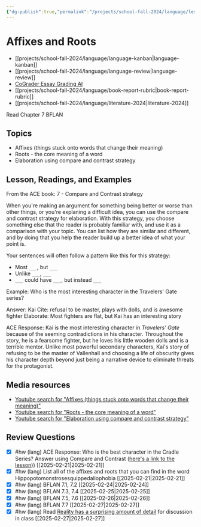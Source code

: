 ```yaml
---
{"dg-publish":true,"permalink":"/projects/school-fall-2024/language/lessons/ch7-affixes-and-roots/"}
---
```



#  Affixes and Roots

- [[projects/school-fall-2024/language/language-kanban\|language-kanban]]
- [[projects/school-fall-2024/language/language-review\|language-review]]
- [CoGrader Essay Grading AI](https://v2.cograder.com/app)
- [[projects/school-fall-2024/language/book-report-rubric\|book-report-rubric]]
- [[projects/school-fall-2024/language/literature-2024\|literature-2024]]


Read Chapter 7 BFLAN

## Topics


- Affixes (things stuck onto words that change their meaning)
- Roots - the core meaning of a word
- Elaboration using compare and contrast strategy


## Lesson, Readings, and Examples

From the ACE book: 7 - Compare and Contrast strategy

When you're making an argument for something being better or worse than other things, or you're explaning a difficult idea, you can use the compare and contrast strategy for elaboration. With this strategy, you choose something else that the reader is probably familiar with, and use it as a comparison with your topic. You can list how they are similar and different, and by doing that you help the reader build up a better idea of what your point is.

Your sentences will often follow a pattern like this for this strategy:
- Most `___`, but `___`
- Unlike `___`, `___`
- `___` could have `___`, but instead `___`


Example: Who is the most interesting character in the Travelers' Gate series?

Answer: Kai
Cite: refusal to be master, plays with dolls, and is awesome fighter
Elaborate: Most fighters are flat, but Kai has an interesting story

ACE Response: Kai is the most interesting character in *Travelers' Gate* because of the seeming contradictions in his character. Throughout the story, he is a fearsome fighter, but he loves his little wooden dolls and is a terrible mentor. Unlike most powerful secondary characters, Kai's story of refusing to be the master of Vallenhall and choosing a life of obscurity gives his character depth beyond just being a narrative device to eliminate threats for the protagonist.


## Media resources


- [Youtube search for "Affixes (things stuck onto words that change their meaning)"](https://www.youtube.com/results?search_query=Affixes%20(things%20stuck%20onto%20words%20that%20change%20their%20meaning)) 
- [Youtube search for "Roots - the core meaning of a word"](https://www.youtube.com/results?search_query=Roots%20-%20the%20core%20meaning%20of%20a%20word) 
- [Youtube search for "Elaboration using compare and contrast strategy"](https://www.youtube.com/results?search_query=Elaboration%20using%20compare%20and%20contrast%20strategy) 

## Review Questions 



- [x] #hw (lang) ACE Response: Who is the best character in the Cradle Series? Answer using Compare and Contrast ([here's a link to the lesson](https://school.ginosterous.com/projects/school-fall-2024/language/lessons/ch7-affixes-and-roots))) [[2025-02-21\|2025-02-21]]
- [x] #hw (lang) List all of the affixes and roots that you can find in the word Hippopotomonstrosesquippedaliophobia [[2025-02-21\|2025-02-21]]
- [x] #hw (lang) BFLAN 7.1, 7.2 [[2025-02-24\|2025-02-24]]
- [x] #hw (lang) BFLAN 7.3, 7.4 [[2025-02-25\|2025-02-25]]
- [x] #hw (lang) BFLAN 7.5, 7.6 [[2025-02-26\|2025-02-26]]
- [x] #hw (lang) BFLAN 7.7 [[2025-02-27\|2025-02-27]]
- [x] #hw (lang) Read [Reality has a surprising amount of detail](http://johnsalvatier.org/blog/2017/reality-has-a-surprising-amount-of-detail) for discussion in class [[2025-02-27\|2025-02-27]]
